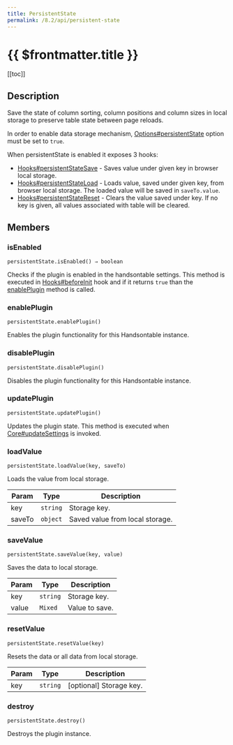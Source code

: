 ```yaml
---
title: PersistentState
permalink: /8.2/api/persistent-state
---
```


# {{ $frontmatter.title }}

[[toc]]

## Description


Save the state of column sorting, column positions and column sizes in local storage to preserve table state
between page reloads.

In order to enable data storage mechanism, [Options#persistentState](Options#persistentState) option must be set to `true`.

When persistentState is enabled it exposes 3 hooks:
- [Hooks#persistentStateSave](Hooks#persistentStateSave) - Saves value under given key in browser local storage.
- [Hooks#persistentStateLoad](Hooks#persistentStateLoad) - Loads value, saved under given key, from browser local storage. The loaded
value will be saved in `saveTo.value`.
- [Hooks#persistentStateReset](Hooks#persistentStateReset) - Clears the value saved under key. If no key is given, all values associated
with table will be cleared.



## Members
### isEnabled
`persistentState.isEnabled() ⇒ boolean`

Checks if the plugin is enabled in the handsontable settings. This method is executed in [Hooks#beforeInit](Hooks#beforeInit)
hook and if it returns `true` than the [enablePlugin](#PersistentState+enablePlugin) method is called.



### enablePlugin
`persistentState.enablePlugin()`

Enables the plugin functionality for this Handsontable instance.



### disablePlugin
`persistentState.disablePlugin()`

Disables the plugin functionality for this Handsontable instance.



### updatePlugin
`persistentState.updatePlugin()`

Updates the plugin state. This method is executed when [Core#updateSettings](Core#updateSettings) is invoked.



### loadValue
`persistentState.loadValue(key, saveTo)`

Loads the value from local storage.


| Param | Type | Description |
| --- | --- | --- |
| key | <code>string</code> | Storage key. |
| saveTo | <code>object</code> | Saved value from local storage. |



### saveValue
`persistentState.saveValue(key, value)`

Saves the data to local storage.


| Param | Type | Description |
| --- | --- | --- |
| key | <code>string</code> | Storage key. |
| value | <code>Mixed</code> | Value to save. |



### resetValue
`persistentState.resetValue(key)`

Resets the data or all data from local storage.


| Param | Type | Description |
| --- | --- | --- |
| key | <code>string</code> | [optional] Storage key. |



### destroy
`persistentState.destroy()`

Destroys the plugin instance.



